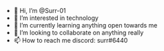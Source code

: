 - 👋 Hi, I’m @Surr-01
- 👀 I’m interested in technology
- 🌱 I’m currently learning anything open towards me
- 💞️ I’m looking to collaborate on anything really
- 📫 How to reach me discord: surr#6440 

<!---
Surr-01/Surr-01 is a ✨ special ✨ repository because its `README.md` (this file) appears on your GitHub profile.
You can click the Preview link to take a look at your changes.
---> 

